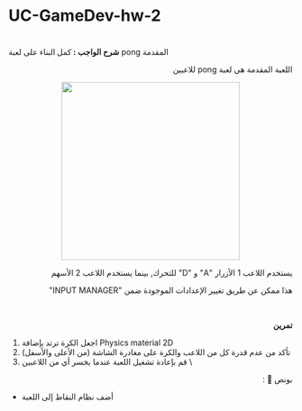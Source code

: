 # UC-GameDev-hw-2


# <p dir="rtl">
<strong>شرح الواجب : </strong>كمل<strong> </strong>البناء على لعبة pong المقدمة</p>


<p dir="rtl">
اللعبة المقدمة هي لعبة pong للاعبين
</p>

<p align="center">
<img width="316" alt="" src="https://user-images.githubusercontent.com/61245162/173610822-860b691a-8884-4253-9948-de28b667bae7.gif">
</p>



<p dir="rtl">
يستخدم اللاعب 1 الأزرار "A" و "D" للتحرك, بينما يستخدم اللاعب 2 الأسهم</p>


<p dir="rtl">
هذا ممكن عن طريق تغيير الإعدادات الموجودة ضمن "INPUT MANAGER"</p>

<br/><p dir="rtl">
<strong>تمرين</strong></p>


1. اجعل الكرة ترتد بإضافة Physics material 2D
2. تأكد من عدم قدرة كل من اللاعب والكرة على مغادرة الشاشة (من الأعلى والأسفل)
3. قم بإعادة تشغيل اللعبة عندما يخسر أي من اللاعبين \


<p dir="rtl">
بونص 🌟 :</p>




* أضف نظام النقاط إلى اللعبة
